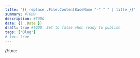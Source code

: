 ```yaml
---
title: '{{ replace .File.ContentBaseName "-" " " | title }}'
summary: #TODO
description: #TODO
date: {{ .Date }}
draft: true #TODO: Set to false when ready to publish
tags: ["Blog"]
# toc: true
---
```


//:toc:
